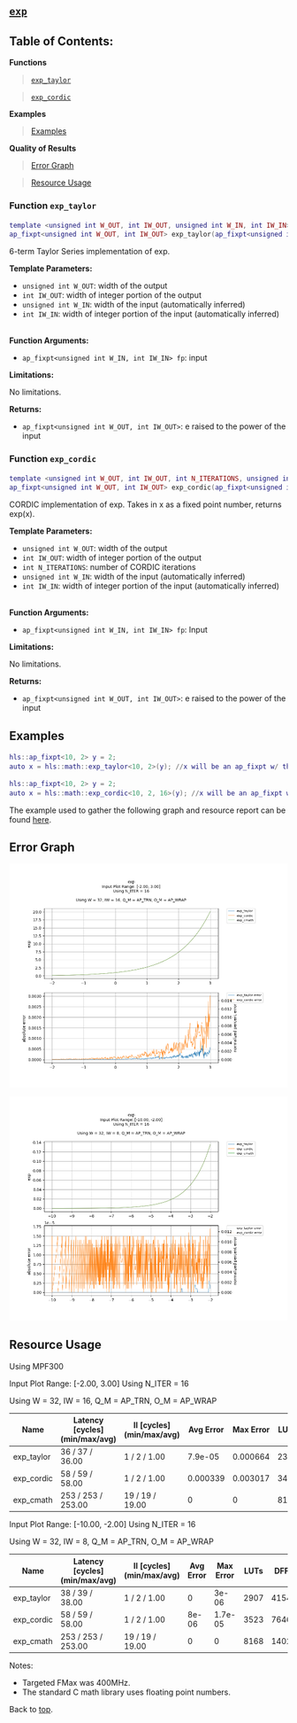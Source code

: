 ## [`exp`](../../include/hls_exp.hpp)

## Table of Contents:

**Functions**

> [`exp_taylor`](#function-exp_taylor)

> [`exp_cordic`](#function-exp_cordic)

**Examples**

> [Examples](#examples)

**Quality of Results**

> [Error Graph](#error-graph)

> [Resource Usage](#resource-usage)

### Function `exp_taylor`
~~~lua
template <unsigned int W_OUT, int IW_OUT, unsigned int W_IN, int IW_IN>
ap_fixpt<unsigned int W_OUT, int IW_OUT> exp_taylor(ap_fixpt<unsigned int W_IN, int IW_IN> fp)
~~~

6-term Taylor Series implementation of exp.



**Template Parameters:**

* `unsigned int W_OUT`: width of the output<br>
* `int IW_OUT`: width of integer portion of the output<br>
* `unsigned int W_IN`: width of the input (automatically inferred)<br>
* `int IW_IN`: width of integer portion of the input (automatically inferred)<br> <br>

**Function Arguments:**

* `ap_fixpt<unsigned int W_IN, int IW_IN> fp`: input<br>

**Limitations:**

No limitations.

**Returns:**

- `ap_fixpt<unsigned int W_OUT, int IW_OUT>`: e raised to the power of the input
### Function `exp_cordic`
~~~lua
template <unsigned int W_OUT, int IW_OUT, int N_ITERATIONS, unsigned int W_IN, int IW_IN>
ap_fixpt<unsigned int W_OUT, int IW_OUT> exp_cordic(ap_fixpt<unsigned int W_IN, int IW_IN> fp)
~~~


CORDIC implementation of exp.
Takes in x as a fixed point number, returns exp(x).



**Template Parameters:**

* `unsigned int W_OUT`: width of the output<br>
* `int IW_OUT`: width of integer portion of the output<br>
* `int N_ITERATIONS`: number of CORDIC iterations<br>
* `unsigned int W_IN`: width of the input (automatically inferred)<br>
* `int IW_IN`: width of integer portion of the input (automatically inferred)<br> <br>

**Function Arguments:**

* `ap_fixpt<unsigned int W_IN, int IW_IN> fp`: Input<br>

**Limitations:**

No limitations.

**Returns:**

- `ap_fixpt<unsigned int W_OUT, int IW_OUT>`: e raised to the power of the input

## Examples

~~~lua
hls::ap_fixpt<10, 2> y = 2;
auto x = hls::math::exp_taylor<10, 2>(y); //x will be an ap_fixpt w/ the value 7.3890560989
~~~
~~~lua
hls::ap_fixpt<10, 2> y = 2;
auto x = hls::math::exp_cordic<10, 2, 16>(y); //x will be an ap_fixpt w/ the value 7.3890560989
~~~

The example used to gather the following graph and resource report can be found [here](../../examples/simple/exp).

## Error Graph

![exp_D32_I16_S-2.000000_L3.000000_N16](<../graphs/exp_D32_I16_S-2.000000_L3.000000_N16_graph.png>)

![exp_D32_I8_S-10.000000_L-2.000000_N16](<../graphs/exp_D32_I8_S-10.000000_L-2.000000_N16_graph.png>)

## Resource Usage

Using MPF300


Input Plot Range: [-2.00, 3.00]
Using N_ITER = 16

Using W = 32, IW = 16, Q_M = AP_TRN, O_M = AP_WRAP



| Name       | Latency [cycles] (min/max/avg)   | II [cycles] (min/max/avg)   |   Avg Error |   Max Error |   LUTs |   DFFs |   DSPs |   LSRAM |   uSRAM | Estimated Frequency   |
|------------|----------------------------------|-----------------------------|-------------|-------------|--------|--------|--------|---------|---------|-----------------------|
| exp_taylor | 36 / 37 / 36.00                  | 1 / 2 / 1.00                |    7.9e-05  |    0.000664 |   2307 |   3228 |     26 |       0 |       8 | 350.754 MHz           |
| exp_cordic | 58 / 59 / 58.00                  | 1 / 2 / 1.00                |    0.000339 |    0.003017 |   3442 |   7658 |     10 |       0 |       9 | 376.223 MHz           |
| exp_cmath  | 253 / 253 / 253.00               | 19 / 19 / 19.00             |    0        |    0        |   8168 |  14026 |      9 |       4 |       0 | 360.101 MHz           |


Input Plot Range: [-10.00, -2.00]
Using N_ITER = 16

Using W = 32, IW = 8, Q_M = AP_TRN, O_M = AP_WRAP



| Name       | Latency [cycles] (min/max/avg)   | II [cycles] (min/max/avg)   |   Avg Error |   Max Error |   LUTs |   DFFs |   DSPs |   LSRAM |   uSRAM | Estimated Frequency   |
|------------|----------------------------------|-----------------------------|-------------|-------------|--------|--------|--------|---------|---------|-----------------------|
| exp_taylor | 38 / 39 / 38.00                  | 1 / 2 / 1.00                |       0     |     3e-06   |   2907 |   4154 |     35 |       0 |      12 | 351.741 MHz           |
| exp_cordic | 58 / 59 / 58.00                  | 1 / 2 / 1.00                |       8e-06 |     1.7e-05 |   3523 |   7646 |     10 |       0 |      10 | 378.931 MHz           |
| exp_cmath  | 253 / 253 / 253.00               | 19 / 19 / 19.00             |       0     |     0       |   8168 |  14026 |      9 |       4 |       0 | 349.773 MHz           |

Notes:
- Targeted FMax was 400MHz.
- The standard C math library uses floating point numbers.


Back to [top](#).
